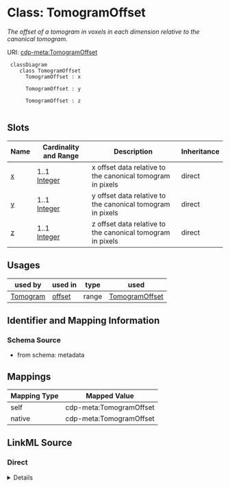 # Class: TomogramOffset


_The offset of a tomogram in voxels in each dimension relative to the canonical tomogram._





URI: [cdp-meta:TomogramOffset](metadataTomogramOffset)




```mermaid
 classDiagram
    class TomogramOffset
      TomogramOffset : x

      TomogramOffset : y

      TomogramOffset : z


```




<!-- no inheritance hierarchy -->


## Slots

| Name | Cardinality and Range | Description | Inheritance |
| ---  | --- | --- | --- |
| [x](x.md) | 1..1 <br/> [Integer](Integer.md) | x offset data relative to the canonical tomogram in pixels | direct |
| [y](y.md) | 1..1 <br/> [Integer](Integer.md) | y offset data relative to the canonical tomogram in pixels | direct |
| [z](z.md) | 1..1 <br/> [Integer](Integer.md) | z offset data relative to the canonical tomogram in pixels | direct |





## Usages

| used by | used in | type | used |
| ---  | --- | --- | --- |
| [Tomogram](Tomogram.md) | [offset](offset.md) | range | [TomogramOffset](TomogramOffset.md) |






## Identifier and Mapping Information







### Schema Source


* from schema: metadata





## Mappings

| Mapping Type | Mapped Value |
| ---  | ---  |
| self | cdp-meta:TomogramOffset |
| native | cdp-meta:TomogramOffset |





## LinkML Source

<!-- TODO: investigate https://stackoverflow.com/questions/37606292/how-to-create-tabbed-code-blocks-in-mkdocs-or-sphinx -->

### Direct

<details>
```yaml
name: TomogramOffset
description: The offset of a tomogram in voxels in each dimension relative to the
  canonical tomogram.
from_schema: metadata
attributes:
  x:
    name: x
    description: x offset data relative to the canonical tomogram in pixels
    from_schema: metadata
    alias: x
    owner: TomogramOffset
    domain_of:
    - TomogramSize
    - TomogramOffset
    range: integer
    required: true
    inlined: true
    inlined_as_list: true
    unit:
      symbol: px
      descriptive_name: pixels
  y:
    name: y
    description: y offset data relative to the canonical tomogram in pixels
    from_schema: metadata
    alias: y
    owner: TomogramOffset
    domain_of:
    - TomogramSize
    - TomogramOffset
    range: integer
    required: true
    inlined: true
    inlined_as_list: true
    unit:
      symbol: px
      descriptive_name: pixels
  z:
    name: z
    description: z offset data relative to the canonical tomogram in pixels
    from_schema: metadata
    alias: z
    owner: TomogramOffset
    domain_of:
    - TomogramSize
    - TomogramOffset
    range: integer
    required: true
    inlined: true
    inlined_as_list: true
    unit:
      symbol: px
      descriptive_name: pixels

```
</details>

### Induced

<details>
```yaml
name: TomogramOffset
description: The offset of a tomogram in voxels in each dimension relative to the
  canonical tomogram.
from_schema: metadata
attributes:
  x:
    name: x
    description: x offset data relative to the canonical tomogram in pixels
    from_schema: metadata
    alias: x
    owner: TomogramOffset
    domain_of:
    - TomogramSize
    - TomogramOffset
    range: integer
    required: true
    inlined: true
    inlined_as_list: true
    unit:
      symbol: px
      descriptive_name: pixels
  y:
    name: y
    description: y offset data relative to the canonical tomogram in pixels
    from_schema: metadata
    alias: y
    owner: TomogramOffset
    domain_of:
    - TomogramSize
    - TomogramOffset
    range: integer
    required: true
    inlined: true
    inlined_as_list: true
    unit:
      symbol: px
      descriptive_name: pixels
  z:
    name: z
    description: z offset data relative to the canonical tomogram in pixels
    from_schema: metadata
    alias: z
    owner: TomogramOffset
    domain_of:
    - TomogramSize
    - TomogramOffset
    range: integer
    required: true
    inlined: true
    inlined_as_list: true
    unit:
      symbol: px
      descriptive_name: pixels

```
</details>
